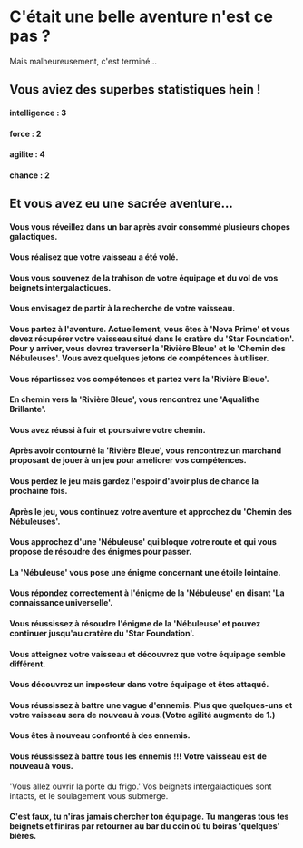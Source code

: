 # C'était une belle aventure n'est ce pas ?
    
Mais malheureusement, c'est terminé...
## Vous aviez des superbes statistiques hein ! 
#### intelligence : 3
#### force : 2
#### agilite : 4
#### chance : 2
## Et vous avez eu une sacrée aventure...
#### Vous vous réveillez dans un bar après avoir consommé plusieurs chopes galactiques.
#### Vous réalisez que votre vaisseau a été volé.
#### Vous vous souvenez de la trahison de votre équipage et du vol de vos beignets intergalactiques.
#### Vous envisagez de partir à la recherche de votre vaisseau.
#### Vous partez à l'aventure. Actuellement, vous êtes à 'Nova Prime' et vous devez récupérer votre vaisseau situé dans le cratère du 'Star Foundation'. Pour y arriver, vous devrez traverser la 'Rivière Bleue' et le 'Chemin des Nébuleuses'. Vous avez quelques jetons de compétences à utiliser.
#### Vous répartissez vos compétences et partez vers la 'Rivière Bleue'.
#### En chemin vers la 'Rivière Bleue', vous rencontrez une 'Aqualithe Brillante'.
#### Vous avez réussi à fuir et poursuivre votre chemin.
#### Après avoir contourné la 'Rivière Bleue', vous rencontrez un marchand proposant de jouer à un jeu pour améliorer vos compétences.
#### Vous perdez le jeu mais gardez l'espoir d'avoir plus de chance la prochaine fois.
#### Après le jeu, vous continuez votre aventure et approchez du 'Chemin des Nébuleuses'.
#### Vous approchez d'une 'Nébuleuse' qui bloque votre route et qui vous propose de résoudre des énigmes pour passer.
#### La 'Nébuleuse' vous pose une énigme concernant une étoile lointaine.
#### Vous répondez correctement à l'énigme de la 'Nébuleuse' en disant 'La connaissance universelle'.
#### Vous réussissez à résoudre l'énigme de la 'Nébuleuse' et pouvez continuer jusqu'au cratère du 'Star Foundation'.
#### Vous atteignez votre vaisseau et découvrez que votre équipage semble différent.
#### Vous découvrez un imposteur dans votre équipage et êtes attaqué.
#### Vous réussissez à battre une vague d'ennemis. Plus que quelques-uns et votre vaisseau sera de nouveau à vous.(Votre agilité augmente de 1.)
#### Vous êtes à nouveau confronté à des ennemis.
#### Vous réussissez à battre tous les ennemis !!! Votre vaisseau est de nouveau à vous.
'Vous allez ouvrir la porte du frigo.'
Vos beignets intergalactiques sont intacts, et le soulagement vous submerge.
#### C'est faux, tu n'iras jamais chercher ton équipage. Tu mangeras tous tes beignets et finiras par retourner au bar du coin où tu boiras 'quelques' bières.
#### 
